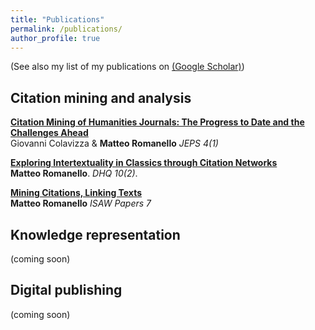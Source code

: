 ```yaml
---
title: "Publications"
permalink: /publications/
author_profile: true
---
```


(See also my list of my publications on [(Google Scholar)](https://scholar.google.com/citations?hl=en&user=32hXhy4AAAAJ))

## Citation mining and analysis

<b>[Citation Mining of Humanities Journals: The Progress to Date and the Challenges Ahead](http://mromanello.github.io/publication/2019-06-30-jeps-paper)</b> <br>Giovanni Colavizza & <b>Matteo Romanello</b> <i>JEPS 4(1)</i>

<b>[Exploring Intertextuality in Classics through Citation Networks](http://mromanello.github.io/publication/2016-01-01-dhq-citation-networks)</b> <br>
<b>Matteo Romanello</b>. <i>DHQ 10(2)</i>.

<b>[Mining Citations, Linking Texts](https://mromanello.github.io/publication/lawdi-isaw-paper)</b> <br><b>Matteo Romanello</b> <i>ISAW Papers 7</i>

<!--
<b>[CoT: Cooperative Training for Generative Modeling](http://lantaoyu.com/publications/CoT)</b> <br>
Sidi Lu, <b>Lantao Yu</b>, Weinan Zhang, Yong Yu. ArXiv 2018. <i>In submission to NIPS 2018.</i>.
-->

## Knowledge representation

(coming soon)

## Digital publishing

(coming soon)

<!--
<b>[A Study of AI Population Dynamics with Million-agent Reinforcement Learning](http://lantaoyu.com/publications/MA)</b><br>
<b>Lantao Yu\*</b>, Yaodong Yang\*, Yiwei Bai\*(equal contribution), Jun Wang, Weinan Zhang, Ying Wen, Yong Yu. <b>AAMAS 2018</b>.
-->
